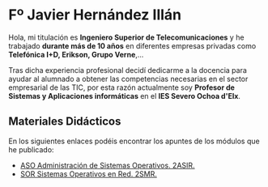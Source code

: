 # Fº Javier Hernández Illán
Hola, mi titulación es **Ingeniero Superior de Telecomunicaciones** y he trabajado **durante más de 10 años** en diferentes empresas privadas como **Telefónica I+D, Erikson, Grupo Verne**,...

Tras dicha experiencia profesional decidí dedicarme a la docencia para ayudar al alumnado a obtener las competencias necesarias en el sector empresarial de las TIC, por esta razón actualmente soy **Profesor de Sistemas y Aplicaciones informáticas** en el **IES Severo Ochoa d'Elx**.

## Materiales Didácticos
En los siguientes enlaces podéis encontrar los apuntes de los módulos que he publicado:
- [ASO Administración de Sistemas Operativos. 2ASIR. ](https://fjavier-hernandez.github.io/aso/)
- [SOR Sistemas Operativos en Red. 2SMR. ](https://fjavier-hernandez.github.io/sor/)
